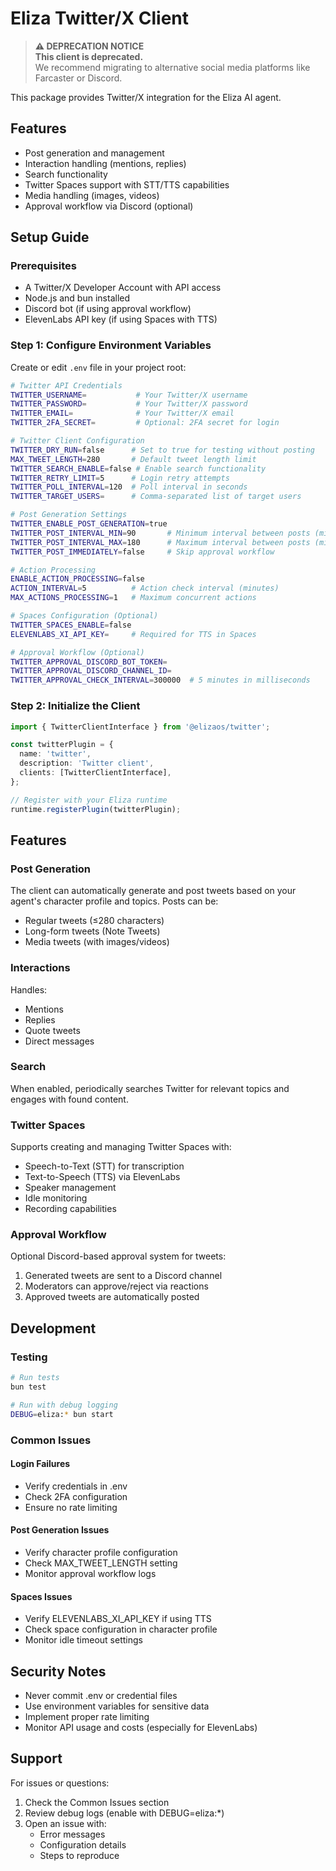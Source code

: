 # Eliza Twitter/X Client

> **⚠️ DEPRECATION NOTICE**  
> **This client is deprecated.**  
> We recommend migrating to alternative social media platforms like Farcaster or Discord.

This package provides Twitter/X integration for the Eliza AI agent.

## Features

- Post generation and management
- Interaction handling (mentions, replies)
- Search functionality
- Twitter Spaces support with STT/TTS capabilities
- Media handling (images, videos)
- Approval workflow via Discord (optional)

## Setup Guide

### Prerequisites

- A Twitter/X Developer Account with API access
- Node.js and bun installed
- Discord bot (if using approval workflow)
- ElevenLabs API key (if using Spaces with TTS)

### Step 1: Configure Environment Variables

Create or edit `.env` file in your project root:

```bash
# Twitter API Credentials
TWITTER_USERNAME=           # Your Twitter/X username
TWITTER_PASSWORD=           # Your Twitter/X password
TWITTER_EMAIL=              # Your Twitter/X email
TWITTER_2FA_SECRET=         # Optional: 2FA secret for login

# Twitter Client Configuration
TWITTER_DRY_RUN=false      # Set to true for testing without posting
MAX_TWEET_LENGTH=280       # Default tweet length limit
TWITTER_SEARCH_ENABLE=false # Enable search functionality
TWITTER_RETRY_LIMIT=5      # Login retry attempts
TWITTER_POLL_INTERVAL=120  # Poll interval in seconds
TWITTER_TARGET_USERS=      # Comma-separated list of target users

# Post Generation Settings
TWITTER_ENABLE_POST_GENERATION=true
TWITTER_POST_INTERVAL_MIN=90       # Minimum interval between posts (minutes)
TWITTER_POST_INTERVAL_MAX=180      # Maximum interval between posts (minutes)
TWITTER_POST_IMMEDIATELY=false     # Skip approval workflow

# Action Processing
ENABLE_ACTION_PROCESSING=false
ACTION_INTERVAL=5          # Action check interval (minutes)
MAX_ACTIONS_PROCESSING=1   # Maximum concurrent actions

# Spaces Configuration (Optional)
TWITTER_SPACES_ENABLE=false
ELEVENLABS_XI_API_KEY=     # Required for TTS in Spaces

# Approval Workflow (Optional)
TWITTER_APPROVAL_DISCORD_BOT_TOKEN=
TWITTER_APPROVAL_DISCORD_CHANNEL_ID=
TWITTER_APPROVAL_CHECK_INTERVAL=300000  # 5 minutes in milliseconds
```

### Step 2: Initialize the Client

```typescript
import { TwitterClientInterface } from '@elizaos/twitter';

const twitterPlugin = {
  name: 'twitter',
  description: 'Twitter client',
  clients: [TwitterClientInterface],
};

// Register with your Eliza runtime
runtime.registerPlugin(twitterPlugin);
```

## Features

### Post Generation

The client can automatically generate and post tweets based on your agent's character profile and topics. Posts can be:

- Regular tweets (≤280 characters)
- Long-form tweets (Note Tweets)
- Media tweets (with images/videos)

### Interactions

Handles:

- Mentions
- Replies
- Quote tweets
- Direct messages

### Search

When enabled, periodically searches Twitter for relevant topics and engages with found content.

### Twitter Spaces

Supports creating and managing Twitter Spaces with:

- Speech-to-Text (STT) for transcription
- Text-to-Speech (TTS) via ElevenLabs
- Speaker management
- Idle monitoring
- Recording capabilities

### Approval Workflow

Optional Discord-based approval system for tweets:

1. Generated tweets are sent to a Discord channel
2. Moderators can approve/reject via reactions
3. Approved tweets are automatically posted

## Development

### Testing

```bash
# Run tests
bun test

# Run with debug logging
DEBUG=eliza:* bun start
```

### Common Issues

#### Login Failures

- Verify credentials in .env
- Check 2FA configuration
- Ensure no rate limiting

#### Post Generation Issues

- Verify character profile configuration
- Check MAX_TWEET_LENGTH setting
- Monitor approval workflow logs

#### Spaces Issues

- Verify ELEVENLABS_XI_API_KEY if using TTS
- Check space configuration in character profile
- Monitor idle timeout settings

## Security Notes

- Never commit .env or credential files
- Use environment variables for sensitive data
- Implement proper rate limiting
- Monitor API usage and costs (especially for ElevenLabs)

## Support

For issues or questions:

1. Check the Common Issues section
2. Review debug logs (enable with DEBUG=eliza:\*)
3. Open an issue with:
   - Error messages
   - Configuration details
   - Steps to reproduce
